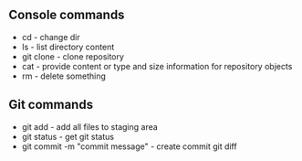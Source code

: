 ## Console commands

 - cd - change dir
 - ls - list directory content
 - git clone - clone repository
 - cat -  provide content or type and size information for repository objects
 - rm - delete something

## Git commands

 - git add - add all files to staging area
 - git status - get git status 
 - git commit -m "commit message" - create commit git diff
